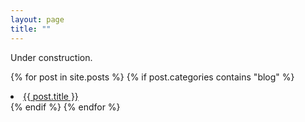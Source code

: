 ```yaml
---
layout: page
title: ""
---
```


Under construction.

{% for post in site.posts %}
    {% if post.categories contains "blog" %}
        <li><a href="{{ post.url }}">{{ post.title }}</a></li>
    {% endif %}
{% endfor %}